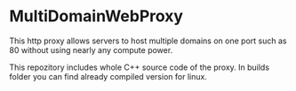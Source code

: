 # MultiDomainWebProxy
This http proxy allows servers to host multiple domains on one port such as 80 without using nearly any compute power.

This repozitory includes whole C++ source code of the proxy. In builds folder you can find already compiled version for linux. 
